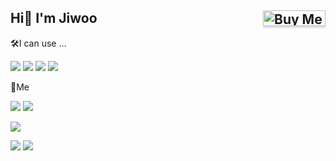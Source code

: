 Hi👋 I'm Jiwoo
<a href="https://www.buymeacoffee.com/nanodev" target="_blank"><img src="https://www.buymeacoffee.com/assets/img/custom_images/orange_img.png" alt="Buy Me A Coffee" style="height: 25px !important;width: 100px !important;box-shadow: 0px 3px 2px 0px rgba(190, 190, 190, 0.5) !important;-webkit-box-shadow: 0px 3px 2px 0px rgba(190, 190, 190, 0.5) !important;" align="right" ></a>
---

<div>
  🛠️I can use ...
  <p>
    <img src="https://img.shields.io/badge/C-A8B9CC?style=flat-square&logo=C&logoColor=white">
    <img src="https://img.shields.io/badge/C++-00599C?style=flat-square&logo=C++&logoColor=white">
  <a href="https://www.python.org" target="_blank"><img src="https://img.shields.io/badge/Python-3776AB?style=flat-square&logo=Python&logoColor=white"></a>
    <a href="https://pytorch.org" target="_blank"><img src="https://img.shields.io/badge/PyTorch-EE4C2C?style=flat-square&logo=Pytorch&logoColor=white"></a>
  </p>
  🐋Me
  <p>
     <a href="mailto:winter4jiwoo@gmail.com?subject="[From Github]" target="_blank"><img src="https://img.shields.io/badge/Gmail-EA4335?style=flat-square&logo=Gmail&logoColor=white"></a>
     <a href="https://instagram.com/jjwoooo_0" target="_blank"><img src="https://img.shields.io/badge/Instagram-E4405F?style=flat-square&logo=Instagram&logoColor=white"></a>
  </p>
</div>

<p>
<img src="https://github-readme-stats.vercel.app/api?username=jw00oo1&count_private=true&theme=onedark"</img>
                                                                                                       </p>
<p>
<img src="https://github-readme-stats.vercel.app/api/top-langs/?username=jw00oo1&count_private=true&layout=compact"></img>
<img src="http://mazassumnida.wtf/api/v2/generate_badge?boj=jwo0o"></img>
                                                                                </p>
                                                                  
